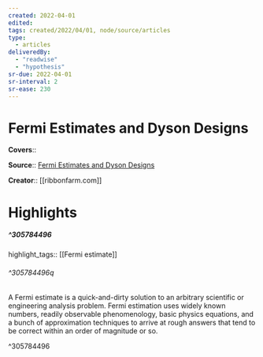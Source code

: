 ```yaml
---
created: 2022-04-01
edited:
tags: created/2022/04/01, node/source/articles
type: 
  - articles
deliveredBy: 
  - "readwise"
  - "hypothesis"
sr-due: 2022-04-01
sr-interval: 2
sr-ease: 230
---
```

# Fermi Estimates and Dyson Designs

**Covers**:: 

**Source**:: [Fermi Estimates and Dyson Designs](https://www.ribbonfarm.com/2022/03/30/fermi-estimates-and-dyson-designs/)

**Creator**:: [[ribbonfarm.com]]

# Highlights
##### ^305784496

highlight_tags:: [[Fermi estimate]]   

###### ^305784496q

A Fermi estimate is a quick-and-dirty solution to an arbitrary scientific or engineering analysis problem. Fermi estimation uses widely known numbers, readily observable phenomenology, basic physics equations, and a bunch of approximation techniques to arrive at rough answers that tend to be correct within an order of magnitude or so. 

^305784496

